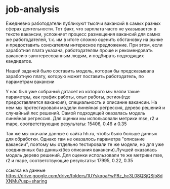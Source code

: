 # job-analysis

Ежедневно работодатели публикуют тысячи вакансий в самых разных сферах деятельности. Тот факт, что зарплата часто не указывается в тексте вакансии, усложняет процесс размещения вакансий для самих же работодателей, т.к. им в итоге сложно оценить обстановку на рынке и предоставить соискателям интересное предложение. При этом, если заработная плата указана, работодателям проще и рекомендовать вакансию заинтересованным людям, и подбирать подходящих кандидатов. 

Нашей задачей было составить модель, которая бы предсказывала заработную плату, которую может поставить работодатель, по параметрам вакансии

У нас был уже собраный датасет из которого мы взяли такие параметры, как график работы, опыт работы, регион(где предоставляется вакансия), специальность и описание вакансии. На нем мы протестировали модели линейная регрессия, дерево решений и случайный лес решений. Самой подходящей оказалась модель линейная регрессия. Для оценки мы использовали метрики mse, r2 и mape, соответствующие результаты: 15406, 0.46 и 0.35

Так же мы скачали данные с сайта hh.ru, чтобы было больше данных для обработки. Однако там не оказалось параметра "описание вакансии", поэтому мы отдельно тестировали те же модели, но для уже соединенных баз данных(без описания вакансии).Лучшей оказалась модель дерево решений. Для оценки использовали те же метрики mse, r2 и mape, соответствующие результаты: 17995, 0.22, 0.35

ссылка на данные https://drive.google.com/drive/folders/1UYskqoaFwP8z_hc3L08QSjQSjb8dXNMu?usp=sharing
